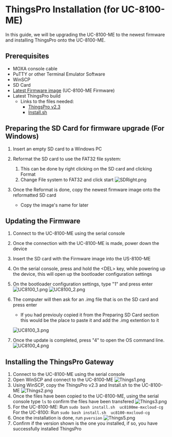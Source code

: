# ThingsPro Installation (for UC-8100-ME)

In this guide, we will be upgrading the UC-8100-ME to the newest firmware and installing ThingsPro onto the UC-8100-ME.

## Prerequisites

* MOXA console cable
* PuTTY or other Terminal Emulator Software
* WinSCP
* SD Card
*  [Latest Firmware image](https://www.moxa.com/support/sarch_result.aspx?type=soft&prod_id=5155&type_id=4) (UC-8100-ME Firmware)
* Latest ThingsPro build
    * Links to the files needed:
        * [ThingsPro v2.3](https://www.dropbox.com/s/r8z299hhecx3at4/thingspro_armhf_20180330-001535.frm?dl=0)
        * [Install.sh](https://moxa-my.sharepoint.com/:u:/p/roger_halftermeyer/EVICUAR8b6VFvFYdLgxp_WoB7bMb389s53fzGhGi--GKMQ?e=WeIlce)


## Preparing the SD Card for firmware upgrade (For Windows)

1. Insert an empty SD card to a Windows PC
2. Reformat the SD card to use the FAT32 file system:
      1. This can be done by right clicking on the SD card and clicking Format
    2. Change File system to FAT32 and click start
    ![SDRight.png](https://github.com/rog0315/Images/blob/master/SDRight.png?raw=true)

3. Once the Reformat is done, copy the newest firmware image onto the reformatted SD card
    * Copy the image's name for later

## Updating the Firmware

1. Connect to the UC-8100-ME using the serial console
2. Once the connection with the UC-8100-ME is made, power down the device
3. Insert the SD card with the Firmware image into the US-8100-ME
4. On the serial console, press and hold the \<DEL>  key, while powering up the device, this will open up the bootloader configuration settings
5. On the bootloader configuration settings, type "1" and press enter
    ![UC8100_1.png](https://github.com/rog0315/Images/blob/master/UC8100_1.png?raw=true)
    ![UC8100_2.png](https://github.com/rog0315/Images/blob/master/UC8100_2.png?raw=true)

6. The computer will then ask for an .img file that is on the SD card and press enter
    * If you had previouly copied it from the Preparing SD Card section this would be the place to paste it and add the .img extention to it

    ![UC8100_3.png](https://github.com/rog0315/Images/blob/master/UC8100_3.png?raw=true)
7. Once the update is completed, press "4" to open the OS command line.
![UC8100_4.png](https://github.com/rog0315/Images/blob/master/UC8100_4.png?raw=true)

## Installing the ThingsPro Gateway

1. Connect to the UC-8100-ME using the serial console
2. Open WinSCP and connect to the UC-8100-ME
![Things1.png](https://github.com/rog0315/Images/blob/master/Things1.png?raw=true)
3. Using WinSCP, copy the ThingsPro v2.3 and Install.<span>sh</span> to the UC-8100-ME
![Things2.png](https://github.com/rog0315/Images/blob/master/Things2.png?raw=true)
4. Once the files have been copied to the UC-8100-ME, using the serial console type `ls` to confirm the files have been transfered
![Things3.png](https://github.com/rog0315/Images/blob/master/Things3.png?raw=true)
5. For the UC-8100-ME: Run `sudo bash install.sh  uc8100me-mxcloud-cg`
    For the UC-8100: Run `sudo bash install.sh  uc8100-mxcloud-cg`
7. Once the installation is done, run `pversion`
![Things5.png](https://github.com/rog0315/Images/blob/master/Things5.png?raw=true)
7. Confirm if the version shown is the one you installed, if so, you have successfully installed ThingsPro
